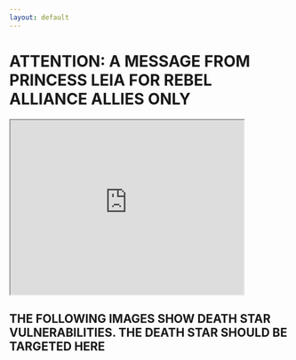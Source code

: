 ```yaml
---
layout: default
---
```


# ATTENTION: A MESSAGE FROM PRINCESS LEIA FOR REBEL ALLIANCE ALLIES ONLY

<iframe width="420" height="315"
src="https://www.youtube.com/embed/zGwszApFEcY?autoplay=1&mute=1">
</iframe>

## THE FOLLOWING IMAGES SHOW DEATH STAR VULNERABILITIES. THE DEATH STAR SHOULD BE TARGETED HERE


